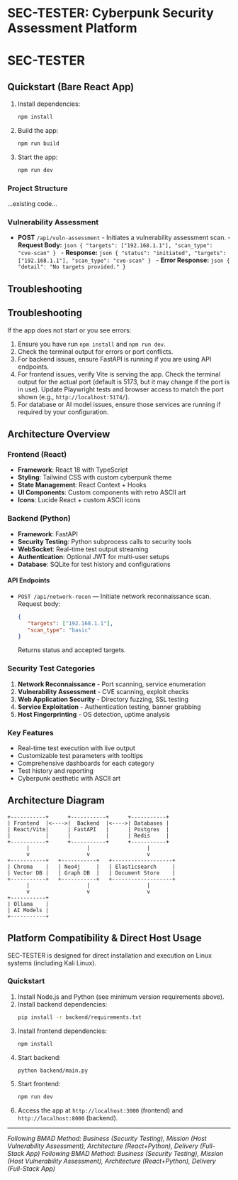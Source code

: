 # SEC-TESTER: Cyberpunk Security Assessment Platform

# SEC-TESTER

## Quickstart (Bare React App)

1. Install dependencies:
   ```sh
   npm install
   ```
2. Build the app:
   ```sh
   npm run build
   ```
3. Start the app:
   ```sh
   npm run dev
   ```

### Project Structure

...existing code...
### Vulnerability Assessment

- **POST** `/api/vuln-assessment`
      - Initiates a vulnerability assessment scan.
      - **Request Body:**
         ```json
         {
            "targets": ["192.168.1.1"],
            "scan_type": "cve-scan"
         }
         ```
      - **Response:**
         ```json
         {
            "status": "initiated",
            "targets": ["192.168.1.1"],
            "scan_type": "cve-scan"
         }
         ```
      - **Error Response:**
         ```json
         {
            "detail": "No targets provided."
         }
         ```

## Troubleshooting

## Troubleshooting
If the app does not start or you see errors:
1. Ensure you have run `npm install` and `npm run dev`.
2. Check the terminal output for errors or port conflicts.
3. For backend issues, ensure FastAPI is running if you are using API endpoints.
4. For frontend issues, verify Vite is serving the app. Check the terminal output for the actual port (default is 5173, but it may change if the port is in use). Update Playwright tests and browser access to match the port shown (e.g., `http://localhost:5174/`).
5. For database or AI model issues, ensure those services are running if required by your configuration.

## Architecture Overview

### Frontend (React)
- **Framework**: React 18 with TypeScript
- **Styling**: Tailwind CSS with custom cyberpunk theme
- **State Management**: React Context + Hooks
- **UI Components**: Custom components with retro ASCII art
- **Icons**: Lucide React + custom ASCII icons


### Backend (Python)
- **Framework**: FastAPI
- **Security Testing**: Python subprocess calls to security tools
- **WebSocket**: Real-time test output streaming
- **Authentication**: Optional JWT for multi-user setups
- **Database**: SQLite for test history and configurations

#### API Endpoints
- `POST /api/network-recon` — Initiate network reconnaissance scan. Request body:
   ```json
   {
      "targets": ["192.168.1.1"],
      "scan_type": "basic"
   }
   ```
   Returns status and accepted targets.

### Security Test Categories
1. **Network Reconnaissance** - Port scanning, service enumeration
2. **Vulnerability Assessment** - CVE scanning, exploit checks
3. **Web Application Security** - Directory fuzzing, SSL testing
4. **Service Exploitation** - Authentication testing, banner grabbing
5. **Host Fingerprinting** - OS detection, uptime analysis

### Key Features
- Real-time test execution with live output
- Customizable test parameters with tooltips
- Comprehensive dashboards for each category
- Test history and reporting
- Cyberpunk aesthetic with ASCII art

## Architecture Diagram

```
+-----------+      +-----------+      +-----------+
| Frontend  |<---->|  Backend  |<---->| Databases |
| React/Vite|      | FastAPI   |      | Postgres  |
|           |      |           |      | Redis     |
+-----------+      +-----------+      +-----------+
      |                  |                  |
      v                  v                  v
+-----------+   +-----------+   +-------------------+
| Chroma    |   | Neo4j     |   | Elasticsearch     |
| Vector DB |   | Graph DB  |   | Document Store    |
+-----------+   +-----------+   +-------------------+
      |                  |                  |
      v                  v                  v
+-----------+
| Ollama    |
| AI Models |
+-----------+
```


## Platform Compatibility & Direct Host Usage

SEC-TESTER is designed for direct installation and execution on Linux systems (including Kali Linux).

### Quickstart
1. Install Node.js and Python (see minimum version requirements above).
2. Install backend dependencies:
   ```sh
   pip install -r backend/requirements.txt
   ```
3. Install frontend dependencies:
   ```sh
   npm install
   ```
4. Start backend:
   ```sh
   python backend/main.py
   ```
5. Start frontend:
   ```sh
   npm run dev
   ```
6. Access the app at `http://localhost:3000` (frontend) and `http://localhost:8000` (backend).

---

*Following BMAD Method: Business (Security Testing), Mission (Host Vulnerability Assessment), Architecture (React+Python), Delivery (Full-Stack App)*
*Following BMAD Method: Business (Security Testing), Mission (Host Vulnerability Assessment), Architecture (React+Python), Delivery (Full-Stack App)*
